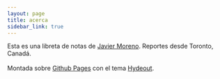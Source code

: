 ```yaml
--- 
layout: page 
title: acerca 
sidebar_link: true 
---
```


<p class="message"> 
Esta es una libreta de notas de <a
href="http://twitter.com/infrahumano">Javier Moreno</a>. Reportes desde Toronto, Canadá.
<br><br>
Montada sobre <a href="https://pages.github.com/">Github Pages</a> con el tema <a href="https://github.com/fongandrew/hydeout">Hydeout</a>.</p>
